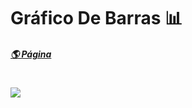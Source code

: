 # Gráfico De Barras 📊

##### [🌎 Página](https://andressadacosta.github.io/graficoDeBarras/)

# <img src="https://github.com/AndressaDaCosta/graficoDeBarras/blob/main/Images/Captura%20de%20Tela%202022-04-07%20a%CC%80s%2021.43.07.png?raw=true">
